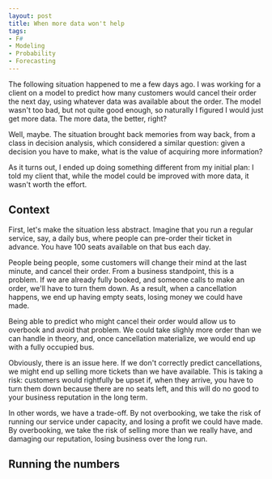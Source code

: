 ```yaml
---
layout: post
title: When more data won't help
tags:
- F#
- Modeling
- Probability
- Forecasting
---
```


The following situation happened to me a few days ago. I was working for a client on a model to predict how many customers would cancel their order the next day, using whatever data was available about the order. The model wasn't too bad, but not quite good enough, so naturally I figured I would just get more data. The more data, the better, right?

Well, maybe. The situation brought back memories from way back, from a class in decision analysis, which considered a similar question: given a decision you have to make, what is the value of acquiring more information? 

As it turns out, I ended up doing something different from my initial plan: I told my client that, while the model could be improved with more data, it wasn't worth the effort.

<!--more-->

## Context

First, let's make the situation less abstract. Imagine that you run a regular service, say, a daily bus, where people can pre-order their ticket in advance. You have 100 seats available on that bus each day.

People being people, some customers will change their mind at the last minute, and cancel their order. From a business standpoint, this is a problem. If we are already fully booked, and someone calls to make an order, we'll have to turn them down. As a result, when a cancellation happens, we end up having empty seats, losing money we could have made. 

Being able to predict who might cancel their order would allow us to overbook and avoid that problem. We could take slighly more order than we can handle in theory, and, once cancellation materialize, we would end up with a fully occupied bus.

Obviously, there is an issue here. If we don't correctly predict cancellations, we might end up selling more tickets than we have available. This is taking a risk: customers would rightfully be upset if, when they arrive, you have to turn them down because there are no seats left, and this will do no good to your business reputation in the long term.

In other words, we have a trade-off. By not overbooking, we take the risk of running our service under capacity, and losing a profit we could have made. By overbooking, we take the risk of selling more than we really have, and damaging our reputation, losing business over the long run.

## Running the numbers




[1]: http://brandewinder.com/2017/12/23/baby-steps-with-cntk-and-fsharp/
